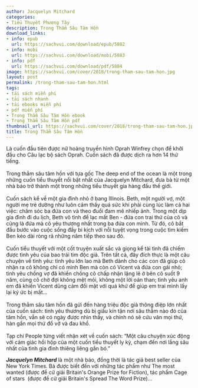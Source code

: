 ```yaml
---
author: Jacquelyn Mitchard
categories:
- Tiểu Thuyết Phương Tây
description: Trong Thẳm Sâu Tâm Hồn
download_links:
- info: epub
  url: https://sachvui.com/download/epub/5882
- info: mobi
  url: https://sachvui.com/download/mobi/5883
- info: pdf
  url: https://sachvui.com/download/pdf/5884
image: https://sachvui.com/cover/2018/trong-tham-sau-tam-hon.jpg
layout: post
permalink: /trong-tham-sau-tam-hon.html
tags:
- tải sách miễn phí
- tải sách nhanh
- tải ebooks miễn phí
- pdf miễn phí
- Trong Thẳm Sâu Tâm Hồn ebook
- Trong Thẳm Sâu Tâm Hồn pdf
thumbnail_url: https://sachvui.com/cover/2018/trong-tham-sau-tam-hon.jpg
title: Trong Thẳm Sâu Tâm Hồn
---
```


 <div class="item-desc text-justify"> <p>Là cuốn đầu tiên được nữ hoàng truyền hình Oprah Winfrey chọn để khởi đầu cho Câu lạc bộ sách Oprah. Cuốn sách đã được dịch ra hơn 14 thứ tiếng.<br><br>Trong thẳm sâu tâm hồn với tựa gốc The deep end of the ocean là một trong những cuốn tiểu thuyết nổi bật nhất của Jacquelyn Mitchard, đưa bà từ một nhà báo trở thành một trong những tiểu thuyết gia hàng đầu thế giới.<br><br>Cuốn sách kể về một gia đình nhỏ ở bang Illinois. Beth, một người vợ, một người mẹ trẻ dường như luôn cảm thấy quá sức khi phải cùng lúc làm cả hai việc: chăm sóc ba đứa con và theo đuổi đam mê nhiếp ảnh. Trong một dịp gia đình đi du lịch, Beth vô tình để lạc mất Ben - đứa con trai thứ của cô và cũng là đứa mà cô yêu thương nhất trong ba đứa con mình. Từ đó, cô bắt đầu bước vào cuộc sống đầy bi kịch với nỗi tuyệt vọng trong cuộc tìm kiếm Ben kéo dài ròng rã những năm tiếp theo sau đó.<br><br>Cuốn tiểu thuyết với một cốt truyện xuất sắc và giọng kể tài tình đã chiếm được tình yêu của bao trái tim độc giả. Trên tất cả, đây đích thực là một câu chuyện về tình yêu: tình yêu lớn lao mà Beth dành cho các con đã giúp cô nhận ra cô không chỉ có mình Ben mà còn có Vicent và đứa con gái nhỏ; tình yêu chồng vợ đã khiến chồng cô chấp nhận lặng lẽ ở bên cô suốt 9 năm, cùng cô chờ đợi không mệt mỏi, không một lời oán than; tình yêu anh em đã khiến Vicent dũng cảm đối mặt với quá khứ để giúp em trai mình lấy lại ký ức bị mất…<br><br>Trong thẳm sâu tâm hồn đã gửi đến hàng triệu độc giả thông điệp lớn nhất của cuốn sách: tình yêu thương dù bị giấu kín tận nơi sâu thẳm nào đó của tâm hồn, vẫn sẽ có ngày được nhìn thấy, và chính nó sẽ cứu vãn mọi thứ, hàn gắn mọi thứ đổ vỡ và đau khổ.<br><br>Tạp chí People từng viết nhận xét về cuốn sách: “Một câu chuyện xúc động với cảm giác hồi hộp của một cuốn tiểu thuyết ly kỳ, chạm đến nơi lắng sâu nhất của tình gia đình thiêng liêng gắn bó.”</p><p><strong><em>Jacquelyn Mitchard</em></strong> là một nhà báo, đồng thời là tác giả best seller của New York Times. Bà được biết đến với những tác phẩm như The most wanted (được đề cử giải Britain's Orange Prize for Fiction), tác phẩm Cage of stars  (được đề cử giải Britain's Spread The Word Prize)...</p> </div>
